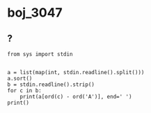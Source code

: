 # boj_3047
## ?

```python3
from sys import stdin


a = list(map(int, stdin.readline().split()))
a.sort()
b = stdin.readline().strip()
for c in b:
    print(a[ord(c) - ord('A')], end=' ')
print()
```
